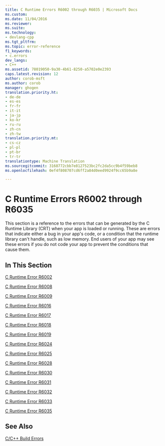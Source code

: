 ```yaml
---
title: C Runtime Errors R6002 through R6035 | Microsoft Docs
ms.custom: 
ms.date: 11/04/2016
ms.reviewer: 
ms.suite: 
ms.technology:
- devlang-cpp
ms.tgt_pltfrm: 
ms.topic: error-reference
f1_keywords:
- c.errors
dev_langs:
- C++
ms.assetid: 78019050-9a30-4b61-8250-a5702e0e2393
caps.latest.revision: 12
author: corob-msft
ms.author: corob
manager: ghogen
translation.priority.ht:
- de-de
- es-es
- fr-fr
- it-it
- ja-jp
- ko-kr
- ru-ru
- zh-cn
- zh-tw
translation.priority.mt:
- cs-cz
- pl-pl
- pt-br
- tr-tr
translationtype: Machine Translation
ms.sourcegitcommit: 3168772cbb7e8127523bc2fc2da5cc9b4f59beb8
ms.openlocfilehash: 0ef4f808707cd6ff2a84d0eed9924f9cc65b9a8e

---
```

# C Runtime Errors R6002 through R6035
This section is a reference to the errors that can be generated by the C Runtime Library (CRT) when your app is loaded or running. These are errors that indicate either a bug in your app's code, or a condition that the runtime library can't handle, such as low memory. End users of your app may see these errors if you do not code your app to prevent the conditions that cause them.  
  
## In This Section  
 [C Runtime Error R6002](../../error-messages/tool-errors/c-runtime-error-r6002.md)  
  
 [C Runtime Error R6008](../../error-messages/tool-errors/c-runtime-error-r6008.md)  
  
 [C Runtime Error R6009](../../error-messages/tool-errors/c-runtime-error-r6009.md)  
  
 [C Runtime Error R6016](../../error-messages/tool-errors/c-runtime-error-r6016.md)  
  
 [C Runtime Error R6017](../../error-messages/tool-errors/c-runtime-error-r6017.md)  
  
 [C Runtime Error R6018](../../error-messages/tool-errors/c-runtime-error-r6018.md)  
  
 [C Runtime Error R6019](../../error-messages/tool-errors/c-runtime-error-r6019.md)  
  
 [C Runtime Error R6024](../../error-messages/tool-errors/c-runtime-error-r6024.md)  
  
 [C Runtime Error R6025](../../error-messages/tool-errors/c-runtime-error-r6025.md)  
  
 [C Runtime Error R6028](../../error-messages/tool-errors/c-runtime-error-r6028.md)  
  
 [C Runtime Error R6030](../../error-messages/tool-errors/c-runtime-error-r6030.md)  
  
 [C Runtime Error R6031](../../error-messages/tool-errors/c-runtime-error-r6031.md)  
  
 [C Runtime Error R6032](../../error-messages/tool-errors/c-runtime-error-r6032.md)  
  
 [C Runtime Error R6033](../../error-messages/tool-errors/c-runtime-error-r6033.md)  
  
 [C Runtime Error R6035](../../error-messages/tool-errors/c-runtime-error-r6035.md)  
  
## See Also  
 [C/C++ Build Errors](../../error-messages/compiler-errors-1/c-cpp-build-errors.md)


<!--HONumber=Jan17_HO1-->


